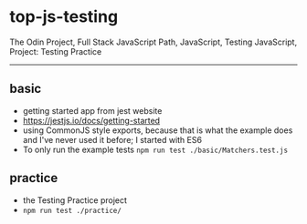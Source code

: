 # top-js-testing

The Odin Project, Full Stack JavaScript Path, JavaScript, Testing JavaScript, Project: Testing Practice

---

## basic

-   getting started app from jest website
-   https://jestjs.io/docs/getting-started
-   using CommonJS style exports, because that is what the example does and I've never used it before; I started with ES6
-   To only run the example tests `npm run test ./basic/Matchers.test.js`

## practice

-   the Testing Practice project
-   `npm run test ./practice/`
